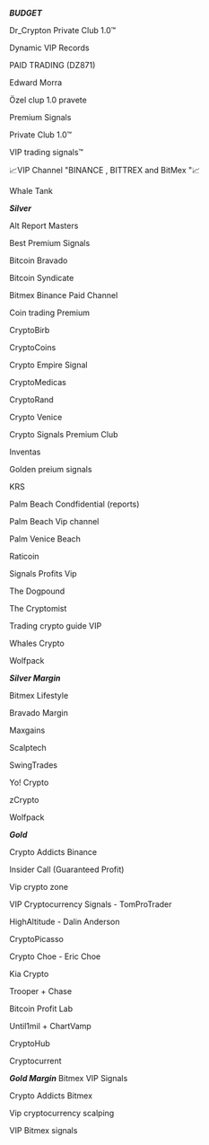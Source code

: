 ***BUDGET***

Dr_Crypton Private Club 1.0™

Dynamic VIP Records

PAID TRADING (DZ871)

Edward Morra

Özel clup 1.0 pravete

Premium Signals

Private Club 1.0™

VIP trading signals™

📈VIP Channel "BINANCE , BITTREX and BitMex "📈

Whale Tank



***Silver***

Alt Report Masters

Best Premium Signals

Bitcoin Bravado

Bitcoin Syndicate

Bitmex Binance Paid Channel

Coin trading Premium

CryptoBirb

CryptoCoins

Crypto Empire Signal

CryptoMedicas

CryptoRand

Crypto Venice

Crypto Signals Premium Club

Inventas

Golden preium signals

KRS

Palm Beach Condfidential (reports)

Palm Beach Vip channel

Palm Venice Beach

Raticoin

Signals Profits Vip

The Dogpound

The Cryptomist

Trading crypto guide VIP

Whales Crypto

Wolfpack



***Silver Margin***

Bitmex Lifestyle

Bravado Margin

Maxgains

Scalptech

SwingTrades

Yo! Crypto

zCrypto

Wolfpack



***Gold***

Crypto Addicts Binance

Insider Call (Guaranteed Profit)

Vip crypto zone

VIP Cryptocurrency Signals - TomProTrader

HighAltitude - Dalin Anderson

CryptoPicasso

Crypto Choe - Eric Choe

Kia Crypto

Trooper + Chase

Bitcoin Profit Lab

Until1mil + ChartVamp

CryptoHub

Cryptocurrent



***Gold Margin***
Bitmex VIP Signals

Crypto Addicts Bitmex

Vip cryptocurrency scalping

VIP Bitmex signals